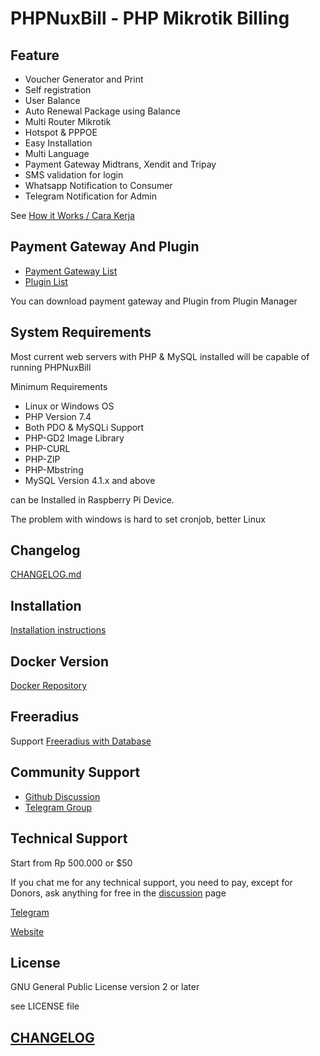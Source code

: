 # PHPNuxBill - PHP Mikrotik Billing




## Feature

- Voucher Generator and Print
- Self registration
- User Balance
- Auto Renewal Package using Balance
- Multi Router Mikrotik
- Hotspot & PPPOE
- Easy Installation
- Multi Language
- Payment Gateway Midtrans, Xendit and Tripay
- SMS validation for login
- Whatsapp Notification to Consumer
- Telegram Notification for Admin

See [How it Works / Cara Kerja](https://github.com/hotspotbilling/phpnuxbill/wiki/How-It-Works---Cara-kerja)

## Payment Gateway And Plugin

- [Payment Gateway List](https://github.com/orgs/hotspotbilling/repositories?q=payment+gateway)
- [Plugin List](https://github.com/orgs/hotspotbilling/repositories?q=plugin)

You can download payment gateway and Plugin from Plugin Manager

## System Requirements

Most current web servers with PHP & MySQL installed will be capable of running PHPNuxBill

Minimum Requirements

- Linux or Windows OS
- PHP Version 7.4
- Both PDO & MySQLi Support
- PHP-GD2 Image Library
- PHP-CURL
- PHP-ZIP
- PHP-Mbstring
- MySQL Version 4.1.x and above

can be Installed in Raspberry Pi Device.

The problem with windows is hard to set cronjob, better Linux

## Changelog

[CHANGELOG.md](CHANGELOG.md)
## Installation

[Installation instructions](https://github.com/hotspotbilling/phpnuxbill/wiki)

## Docker Version

[Docker Repository](https://github.com/animegasan/phpnuxbill)

## Freeradius

Support [Freeradius with Database](https://github.com/hotspotbilling/phpnuxbill/wiki/FreeRadius)

## Community Support

- [Github Discussion](https://github.com/hotspotbilling/phpnuxbill/discussions)
- [Telegram Group](https://t.me/phpmixbill)

## Technical Support

Start from Rp 500.000 or $50

If you chat me for any technical support, you need to pay, except for Donors, ask anything for free in the [discussion](/hotspotbilling/phpnuxbill/discussions) page

[Telegram](https://t.me/ibnux)

[Website](https://ibnux.net/layanan)

## License

GNU General Public License version 2 or later

see LICENSE file

## [CHANGELOG](CHANGELOG.md)




